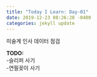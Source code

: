 ```yaml
---
title: "Today I Learn: Day-01"
date: 2019-12-23 08:26:28 -0400
categories: jekyll update
---
```

미술계 인사 데이터 점검

**TODO:**<br>
-슬리퍼 사기<br>
-연필꽂이 사기
